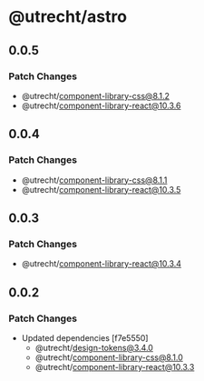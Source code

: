# @utrecht/astro

## 0.0.5

### Patch Changes

- @utrecht/component-library-css@8.1.2
- @utrecht/component-library-react@10.3.6

## 0.0.4

### Patch Changes

- @utrecht/component-library-css@8.1.1
- @utrecht/component-library-react@10.3.5

## 0.0.3

### Patch Changes

- @utrecht/component-library-react@10.3.4

## 0.0.2

### Patch Changes

- Updated dependencies [f7e5550]
  - @utrecht/design-tokens@3.4.0
  - @utrecht/component-library-css@8.1.0
  - @utrecht/component-library-react@10.3.3
